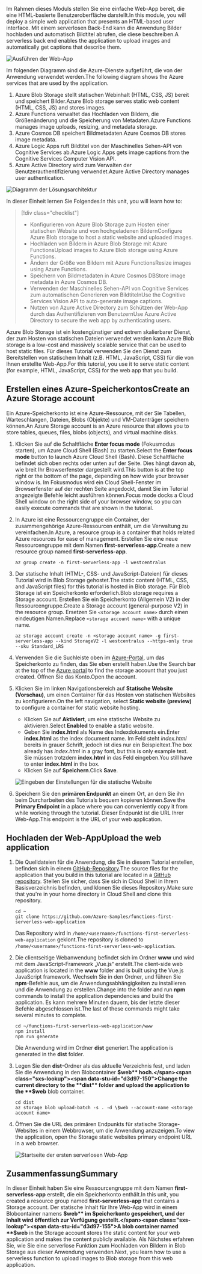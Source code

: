 <span data-ttu-id="d3d97-101">Im Rahmen dieses Moduls stellen Sie eine einfache Web-App bereit, die eine HTML-basierte Benutzeroberfläche darstellt.</span><span class="sxs-lookup"><span data-stu-id="d3d97-101">In this module, you will deploy a simple web application that presents an HTML-based user interface.</span></span> <span data-ttu-id="d3d97-102">Mit einem serverlosen Back-End kann die Anwendung Bilder hochladen und automatisch Bildtitel abrufen, die diese beschreiben.</span><span class="sxs-lookup"><span data-stu-id="d3d97-102">A serverless back end enables the application to upload images and automatically get captions that describe them.</span></span>

![Ausführen der Web-App](../media/0-app-screenshot-finished.png)

<span data-ttu-id="d3d97-104">Im folgenden Diagramm sind die Azure-Dienste aufgeführt, die von der Anwendung verwendet werden.</span><span class="sxs-lookup"><span data-stu-id="d3d97-104">The following diagram shows the Azure services that are used by the application.</span></span>

1. <span data-ttu-id="d3d97-105">Azure Blob Storage stellt statischen Webinhalt (HTML, CSS, JS) bereit und speichert Bilder.</span><span class="sxs-lookup"><span data-stu-id="d3d97-105">Azure Blob storage serves static web content (HTML, CSS, JS) and stores images.</span></span>
2. <span data-ttu-id="d3d97-106">Azure Functions verwaltet das Hochladen von Bildern, die Größenänderung und die Speicherung von Metadaten.</span><span class="sxs-lookup"><span data-stu-id="d3d97-106">Azure Functions manages image uploads, resizing, and metadata storage.</span></span>
3. <span data-ttu-id="d3d97-107">Azure Cosmos DB speichert Bildmetadaten.</span><span class="sxs-lookup"><span data-stu-id="d3d97-107">Azure Cosmos DB stores image metadata.</span></span>
4. <span data-ttu-id="d3d97-108">Azure Logic Apps ruft Bildtitel von der Maschinelles Sehen-API von Cognitive Services ab.</span><span class="sxs-lookup"><span data-stu-id="d3d97-108">Azure Logic Apps gets image captions from the Cognitive Services Computer Vision API.</span></span>
5. <span data-ttu-id="d3d97-109">Azure Active Directory wird zum Verwalten der Benutzerauthentifizierung verwendet.</span><span class="sxs-lookup"><span data-stu-id="d3d97-109">Azure Active Directory manages user authentication.</span></span>

![Diagramm der Lösungsarchitektur](../media/0-architecture.jpg)

<span data-ttu-id="d3d97-111">In dieser Einheit lernen Sie Folgendes:</span><span class="sxs-lookup"><span data-stu-id="d3d97-111">In this unit, you will learn how to:</span></span>
> [!div class="checklist"]
> * <span data-ttu-id="d3d97-112">Konfigurieren von Azure Blob Storage zum Hosten einer statischen Website und von hochgeladenen Bildern</span><span class="sxs-lookup"><span data-stu-id="d3d97-112">Configure Azure Blob storage to host a static website and uploaded images.</span></span>
> * <span data-ttu-id="d3d97-113">Hochladen von Bildern in Azure Blob Storage mit Azure Functions</span><span class="sxs-lookup"><span data-stu-id="d3d97-113">Upload images to Azure Blob storage using Azure Functions.</span></span>
> * <span data-ttu-id="d3d97-114">Ändern der Größe von Bildern mit Azure Functions</span><span class="sxs-lookup"><span data-stu-id="d3d97-114">Resize images using Azure Functions.</span></span>
> * <span data-ttu-id="d3d97-115">Speichern von Bildmetadaten in Azure Cosmos DB</span><span class="sxs-lookup"><span data-stu-id="d3d97-115">Store image metadata in Azure Cosmos DB.</span></span>
> * <span data-ttu-id="d3d97-116">Verwenden der Maschinelles Sehen-API von Cognitive Services zum automatischen Generieren von Bildtiteln</span><span class="sxs-lookup"><span data-stu-id="d3d97-116">Use the Cognitive Services Vision API to auto-generate image captions.</span></span>
> * <span data-ttu-id="d3d97-117">Nutzen von Azure Active Directory zum Schützen der Web-App durch das Authentifizieren von Benutzern</span><span class="sxs-lookup"><span data-stu-id="d3d97-117">Use Azure Active Directory to secure the web app by authenticating users.</span></span>

<span data-ttu-id="d3d97-118">Azure Blob Storage ist ein kostengünstiger und extrem skalierbarer Dienst, der zum Hosten von statischen Dateien verwendet werden kann.</span><span class="sxs-lookup"><span data-stu-id="d3d97-118">Azure Blob storage is a low-cost and massively scalable service that can be used to host static files.</span></span> <span data-ttu-id="d3d97-119">Für dieses Tutorial verwenden Sie den Dienst zum Bereitstellen von statischem Inhalt (z.B. HTML, JavaScript, CSS) für die von Ihnen erstellte Web-App.</span><span class="sxs-lookup"><span data-stu-id="d3d97-119">For this tutorial, you use it to serve static content (for example, HTML, JavaScript, CSS) for the web app that you build.</span></span>

## <a name="create-an-azure-storage-account"></a><span data-ttu-id="d3d97-120">Erstellen eines Azure-Speicherkontos</span><span class="sxs-lookup"><span data-stu-id="d3d97-120">Create an Azure Storage account</span></span>

<span data-ttu-id="d3d97-121">Ein Azure-Speicherkonto ist eine Azure-Ressource, mit der Sie Tabellen, Warteschlangen, Dateien, Blobs (Objekte) und VM-Datenträger speichern können.</span><span class="sxs-lookup"><span data-stu-id="d3d97-121">An Azure Storage account is an Azure resource that allows you to store tables, queues, files, blobs (objects), and virtual machine disks.</span></span>

1. <span data-ttu-id="d3d97-122">Klicken Sie auf die Schaltfläche **Enter focus mode** (Fokusmodus starten), um Azure Cloud Shell (Bash) zu starten.</span><span class="sxs-lookup"><span data-stu-id="d3d97-122">Select the **Enter focus mode** button to launch Azure Cloud Shell (Bash).</span></span> <span data-ttu-id="d3d97-123">Diese Schaltfläche befindet sich oben rechts oder unten auf der Seite. Dies hängt davon ab, wie breit Ihr Browserfenster dargestellt wird.</span><span class="sxs-lookup"><span data-stu-id="d3d97-123">This button is at the top right or the bottom of the page, depending on how wide your browser window is.</span></span> <span data-ttu-id="d3d97-124">Im Fokusmodus wird ein Cloud Shell-Fenster im Browserfenster auf der rechten Seite angedockt, damit Sie im Tutorial angezeigte Befehle leicht ausführen können.</span><span class="sxs-lookup"><span data-stu-id="d3d97-124">Focus mode docks a Cloud Shell window on the right side of your browser window, so you can easily execute commands that are shown in the tutorial.</span></span>

1. <span data-ttu-id="d3d97-125">In Azure ist eine Ressourcengruppe ein Container, der zusammengehörige Azure-Ressourcen enthält, um die Verwaltung zu vereinfachen.</span><span class="sxs-lookup"><span data-stu-id="d3d97-125">In Azure, a resource group is a container that holds related Azure resources for ease of management.</span></span> <span data-ttu-id="d3d97-126">Erstellen Sie eine neue Ressourcengruppe mit dem Namen **first-serverless-app**.</span><span class="sxs-lookup"><span data-stu-id="d3d97-126">Create a new resource group named **first-serverless-app**.</span></span>

    ```azurecli
    az group create -n first-serverless-app -l westcentralus
    ```

1. <span data-ttu-id="d3d97-127">Der statische Inhalt (HTML-, CSS- und JavaScript-Dateien) für dieses Tutorial wird in Blob Storage gehostet.</span><span class="sxs-lookup"><span data-stu-id="d3d97-127">The static content (HTML, CSS, and JavaScript files) for this tutorial is hosted in Blob storage.</span></span> <span data-ttu-id="d3d97-128">Für Blob Storage ist ein Speicherkonto erforderlich.</span><span class="sxs-lookup"><span data-stu-id="d3d97-128">Blob storage requires a Storage account.</span></span> <span data-ttu-id="d3d97-129">Erstellen Sie ein Speicherkonto (Allgemein V2) in der Ressourcengruppe.</span><span class="sxs-lookup"><span data-stu-id="d3d97-129">Create a Storage account (general-purpose V2) in the resource group.</span></span> <span data-ttu-id="d3d97-130">Ersetzen Sie `<storage account name>` durch einen eindeutigen Namen.</span><span class="sxs-lookup"><span data-stu-id="d3d97-130">Replace `<storage account name>` with a unique name.</span></span>

    ```azurecli
    az storage account create -n <storage account name> -g first-serverless-app --kind StorageV2 -l westcentralus --https-only true --sku Standard_LRS
    ```
    
1. <span data-ttu-id="d3d97-131">Verwenden Sie die Suchleiste oben im [Azure-Portal](https://portal.azure.com), um das Speicherkonto zu finden, das Sie eben erstellt haben.</span><span class="sxs-lookup"><span data-stu-id="d3d97-131">Use the Search bar at the top of the [Azure portal](https://portal.azure.com) to find the storage account that you just created.</span></span> <span data-ttu-id="d3d97-132">Öffnen Sie das Konto.</span><span class="sxs-lookup"><span data-stu-id="d3d97-132">Open the account.</span></span>

1. <span data-ttu-id="d3d97-133">Klicken Sie im linken Navigationsbereich auf **Statische Website (Vorschau)**, um einen Container für das Hosten von statischen Websites zu konfigurieren.</span><span class="sxs-lookup"><span data-stu-id="d3d97-133">On the left navigation, select **Static website (preview)** to configure a container for static website hosting.</span></span>
    - <span data-ttu-id="d3d97-134">Klicken Sie auf **Aktiviert**, um eine statische Website zu aktivieren.</span><span class="sxs-lookup"><span data-stu-id="d3d97-134">Select **Enabled** to enable a static website.</span></span>
    - <span data-ttu-id="d3d97-135">Geben Sie **index.html** als Name des Indexdokuments ein.</span><span class="sxs-lookup"><span data-stu-id="d3d97-135">Enter **index.html** as the index document name.</span></span> <span data-ttu-id="d3d97-136">Im Feld steht *index.html* bereits in grauer Schrift, jedoch ist dies nur ein Beispieltext.</span><span class="sxs-lookup"><span data-stu-id="d3d97-136">The box already has *index.html* in a gray font, but this is only example text.</span></span> <span data-ttu-id="d3d97-137">Sie müssen trotzdem **index.html** in das Feld eingeben.</span><span class="sxs-lookup"><span data-stu-id="d3d97-137">You still have to enter **index.html** in the box.</span></span>
    - <span data-ttu-id="d3d97-138">Klicken Sie auf **Speichern**.</span><span class="sxs-lookup"><span data-stu-id="d3d97-138">Click **Save**.</span></span>
    
    ![Eingeben der Einstellungen für die statische Website](../media/1-storage-static-website.png)

1. <span data-ttu-id="d3d97-140">Speichern Sie den **primären Endpunkt** an einem Ort, an dem Sie ihn beim Durcharbeiten des Tutorials bequem kopieren können.</span><span class="sxs-lookup"><span data-stu-id="d3d97-140">Save the **Primary Endpoint** in a place where you can conveniently copy it from while working through the tutorial.</span></span> <span data-ttu-id="d3d97-141">Dieser Endpunkt ist die URL Ihrer Web-App.</span><span class="sxs-lookup"><span data-stu-id="d3d97-141">This endpoint is the URL of your web application.</span></span>

## <a name="upload-the-web-application"></a><span data-ttu-id="d3d97-142">Hochladen der Web-App</span><span class="sxs-lookup"><span data-stu-id="d3d97-142">Upload the web application</span></span>

1. <span data-ttu-id="d3d97-143">Die Quelldateien für die Anwendung, die Sie in diesem Tutorial erstellen, befinden sich in einem [GitHub-Repository](https://github.com/Azure-Samples/functions-first-serverless-web-application).</span><span class="sxs-lookup"><span data-stu-id="d3d97-143">The source files for the application that you build in this tutorial are located in a [GitHub repository](https://github.com/Azure-Samples/functions-first-serverless-web-application).</span></span> <span data-ttu-id="d3d97-144">Stellen Sie sicher, dass Sie sich in Cloud Shell in Ihrem Basisverzeichnis befinden, und klonen Sie dieses Repository.</span><span class="sxs-lookup"><span data-stu-id="d3d97-144">Make sure that you're in your home directory in Cloud Shell and clone this repository.</span></span>

    ```azurecli
    cd ~
    git clone https://github.com/Azure-Samples/functions-first-serverless-web-application
    ```

    <span data-ttu-id="d3d97-145">Das Repository wird in `/home/<username>/functions-first-serverless-web-application` geklont.</span><span class="sxs-lookup"><span data-stu-id="d3d97-145">The repository is cloned to `/home/<username>/functions-first-serverless-web-application`.</span></span>

1. <span data-ttu-id="d3d97-146">Die clientseitige Webanwendung befindet sich im Ordner **www** und wird mit dem JavaScript-Framework „Vue.js“ erstellt.</span><span class="sxs-lookup"><span data-stu-id="d3d97-146">The client-side web application is located in the **www** folder and is built using the Vue.js JavaScript framework.</span></span> <span data-ttu-id="d3d97-147">Wechseln Sie in den Ordner, und führen Sie **npm**-Befehle aus, um die Anwendungsabhängigkeiten zu installieren und die Anwendung zu erstellen.</span><span class="sxs-lookup"><span data-stu-id="d3d97-147">Change into the folder and run **npm** commands to install the application dependencies and build the application.</span></span> <span data-ttu-id="d3d97-148">Es kann mehrere Minuten dauern, bis der letzte dieser Befehle abgeschlossen ist.</span><span class="sxs-lookup"><span data-stu-id="d3d97-148">The last of these commands might take several minutes to complete.</span></span>

    ```azurecli
    cd ~/functions-first-serverless-web-application/www
    npm install
    npm run generate
    ```

    <span data-ttu-id="d3d97-149">Die Anwendung wird im Ordner **dist** generiert.</span><span class="sxs-lookup"><span data-stu-id="d3d97-149">The application is generated in the **dist** folder.</span></span>

1. <span data-ttu-id="d3d97-150">Legen Sie den **dist**-Ordner als das aktuelle Verzeichnis fest, und laden Sie die Anwendung in den Blobcontainer **$web** hoch.</span><span class="sxs-lookup"><span data-stu-id="d3d97-150">Change the current directory to the **dist** folder and upload the application to the **$web** blob container.</span></span>

    ```azurecli
    cd dist
    az storage blob upload-batch -s . -d \$web --account-name <storage account name>
    ```

1. <span data-ttu-id="d3d97-151">Öffnen Sie die URL des primären Endpunkts für statische Storage-Websites in einem Webbrowser, um die Anwendung anzuzeigen.</span><span class="sxs-lookup"><span data-stu-id="d3d97-151">To view the application, open the Storage static websites primary endpoint URL in a web browser.</span></span>

    ![Startseite der ersten serverlosen Web-App](../media/1-app-screenshot-new.png)


## <a name="summary"></a><span data-ttu-id="d3d97-153">Zusammenfassung</span><span class="sxs-lookup"><span data-stu-id="d3d97-153">Summary</span></span>

<span data-ttu-id="d3d97-154">In dieser Einheit haben Sie eine Ressourcengruppe mit dem Namen **first-serverless-app** erstellt, die ein Speicherkonto enthält.</span><span class="sxs-lookup"><span data-stu-id="d3d97-154">In this unit, you created a resource group named **first-serverless-app** that contains a Storage account.</span></span> <span data-ttu-id="d3d97-155">Der statische Inhalt für Ihre Web-App wird in einem Blobcontainer namens **$web** im Speicherkonto gespeichert, und der Inhalt wird öffentlich zur Verfügung gestellt.</span><span class="sxs-lookup"><span data-stu-id="d3d97-155">A blob container named **$web** in the Storage account stores the static content for your web application and makes the content publicly available.</span></span> <span data-ttu-id="d3d97-156">Als Nächstes erfahren Sie, wie Sie eine serverlose Funktion zum Hochladen von Bildern in Blob Storage aus dieser Anwendung verwenden.</span><span class="sxs-lookup"><span data-stu-id="d3d97-156">Next, you learn how to use a serverless function to upload images to Blob storage from this web application.</span></span>